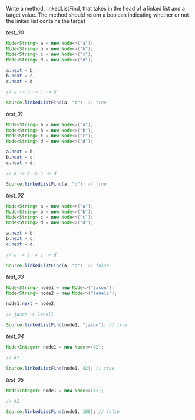 Write a method, linkedListFind, that takes in the head of a linked list and a target value. The method should return a boolean indicating whether or not the linked list contains the target

_test_00_

```java
Node<String> a = new Node<>("a");
Node<String> b = new Node<>("b");
Node<String> c = new Node<>("c");
Node<String> d = new Node<>("d");

a.next = b;
b.next = c;
c.next = d;

// a -> b -> c -> d

Source.linkedListFind(a, "c"); // true
```

_test_01_

```java
Node<String> a = new Node<>("a");
Node<String> b = new Node<>("b");
Node<String> c = new Node<>("c");
Node<String> d = new Node<>("d");

a.next = b;
b.next = c;
c.next = d;

// a -> b -> c -> d

Source.linkedListFind(a, "d"); // true
```

_test_02_

```java
Node<String> a = new Node<>("a");
Node<String> b = new Node<>("b");
Node<String> c = new Node<>("c");
Node<String> d = new Node<>("d");

a.next = b;
b.next = c;
c.next = d;

// a -> b -> c -> d

Source.linkedListFind(a, "q"); // false
```

_test_03_

```java
Node<String> node1 = new Node<>("jason");
Node<String> node2 = new Node<>("leneli");

node1.next = node2;

// jason -> leneli

Source.linkedListFind(node1, "jason"); // true
```

_test_04_

```java
Node<Integer> node1 = new Node<>(42);

// 42

Source.linkedListFind(node1, 42); // true
```

_test_05_

```java
Node<Integer> node1 = new Node<>(42);

// 42

Source.linkedListFind(node1, 100); // false
```

